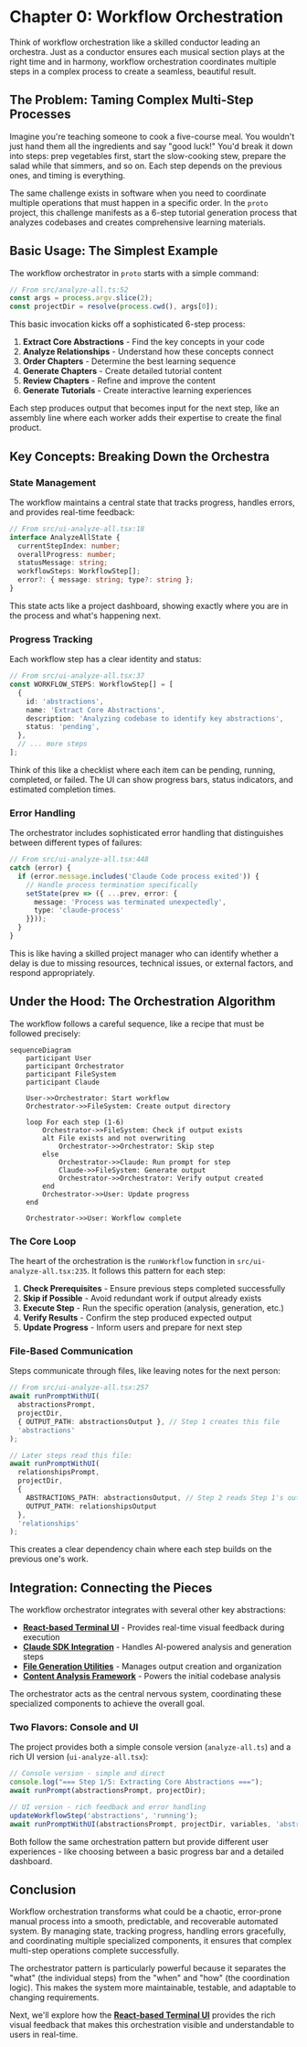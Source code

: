 # Chapter 0: Workflow Orchestration

Think of workflow orchestration like a skilled conductor leading an orchestra. Just as a conductor ensures each musical section plays at the right time and in harmony, workflow orchestration coordinates multiple steps in a complex process to create a seamless, beautiful result.

## The Problem: Taming Complex Multi-Step Processes

Imagine you're teaching someone to cook a five-course meal. You wouldn't just hand them all the ingredients and say "good luck!" You'd break it down into steps: prep vegetables first, start the slow-cooking stew, prepare the salad while that simmers, and so on. Each step depends on the previous ones, and timing is everything.

The same challenge exists in software when you need to coordinate multiple operations that must happen in a specific order. In the `proto` project, this challenge manifests as a 6-step tutorial generation process that analyzes codebases and creates comprehensive learning materials.

## Basic Usage: The Simplest Example

The workflow orchestrator in `proto` starts with a simple command:

```typescript
// From src/analyze-all.ts:52
const args = process.argv.slice(2);
const projectDir = resolve(process.cwd(), args[0]);
```

This basic invocation kicks off a sophisticated 6-step process:

1. **Extract Core Abstractions** - Find the key concepts in your code
2. **Analyze Relationships** - Understand how these concepts connect  
3. **Order Chapters** - Determine the best learning sequence
4. **Generate Chapters** - Create detailed tutorial content
5. **Review Chapters** - Refine and improve the content
6. **Generate Tutorials** - Create interactive learning experiences

Each step produces output that becomes input for the next step, like an assembly line where each worker adds their expertise to create the final product.

## Key Concepts: Breaking Down the Orchestra

### State Management
The workflow maintains a central state that tracks progress, handles errors, and provides real-time feedback:

```typescript
// From src/ui-analyze-all.tsx:18
interface AnalyzeAllState {
  currentStepIndex: number;
  overallProgress: number;
  statusMessage: string;
  workflowSteps: WorkflowStep[];
  error?: { message: string; type?: string };
}
```

This state acts like a project dashboard, showing exactly where you are in the process and what's happening next.

### Progress Tracking
Each workflow step has a clear identity and status:

```typescript
// From src/ui-analyze-all.tsx:37
const WORKFLOW_STEPS: WorkflowStep[] = [
  {
    id: 'abstractions',
    name: 'Extract Core Abstractions',
    description: 'Analyzing codebase to identify key abstractions',
    status: 'pending',
  },
  // ... more steps
];
```

Think of this like a checklist where each item can be pending, running, completed, or failed. The UI can show progress bars, status indicators, and estimated completion times.

### Error Handling
The orchestrator includes sophisticated error handling that distinguishes between different types of failures:

```typescript
// From src/ui-analyze-all.tsx:448
catch (error) {
  if (error.message.includes('Claude Code process exited')) {
    // Handle process termination specifically
    setState(prev => ({ ...prev, error: {
      message: 'Process was terminated unexpectedly',
      type: 'claude-process'
    }}));
  }
}
```

This is like having a skilled project manager who can identify whether a delay is due to missing resources, technical issues, or external factors, and respond appropriately.

## Under the Hood: The Orchestration Algorithm

The workflow follows a careful sequence, like a recipe that must be followed precisely:

```mermaid
sequenceDiagram
    participant User
    participant Orchestrator
    participant FileSystem
    participant Claude
    
    User->>Orchestrator: Start workflow
    Orchestrator->>FileSystem: Create output directory
    
    loop For each step (1-6)
        Orchestrator->>FileSystem: Check if output exists
        alt File exists and not overwriting
            Orchestrator->>Orchestrator: Skip step
        else
            Orchestrator->>Claude: Run prompt for step
            Claude->>FileSystem: Generate output
            Orchestrator->>Orchestrator: Verify output created
        end
        Orchestrator->>User: Update progress
    end
    
    Orchestrator->>User: Workflow complete
```

### The Core Loop

The heart of the orchestration is the `runWorkflow` function in `src/ui-analyze-all.tsx:235`. It follows this pattern for each step:

1. **Check Prerequisites** - Ensure previous steps completed successfully
2. **Skip if Possible** - Avoid redundant work if output already exists
3. **Execute Step** - Run the specific operation (analysis, generation, etc.)
4. **Verify Results** - Confirm the step produced expected output
5. **Update Progress** - Inform users and prepare for next step

### File-Based Communication

Steps communicate through files, like leaving notes for the next person:

```typescript
// From src/ui-analyze-all.tsx:257
await runPromptWithUI(
  abstractionsPrompt,
  projectDir,
  { OUTPUT_PATH: abstractionsOutput }, // Step 1 creates this file
  'abstractions'
);

// Later steps read this file:
await runPromptWithUI(
  relationshipsPrompt,
  projectDir,
  { 
    ABSTRACTIONS_PATH: abstractionsOutput, // Step 2 reads Step 1's output
    OUTPUT_PATH: relationshipsOutput 
  },
  'relationships'
);
```

This creates a clear dependency chain where each step builds on the previous one's work.

## Integration: Connecting the Pieces

The workflow orchestrator integrates with several other key abstractions:

- **[React-based Terminal UI](#)** - Provides real-time visual feedback during execution
- **[Claude SDK Integration](#)** - Handles AI-powered analysis and generation steps  
- **[File Generation Utilities](#)** - Manages output creation and organization
- **[Content Analysis Framework](#)** - Powers the initial codebase analysis

The orchestrator acts as the central nervous system, coordinating these specialized components to achieve the overall goal.

### Two Flavors: Console and UI

The project provides both a simple console version (`analyze-all.ts`) and a rich UI version (`ui-analyze-all.tsx`):

```typescript
// Console version - simple and direct
console.log("=== Step 1/5: Extracting Core Abstractions ===");
await runPrompt(abstractionsPrompt, projectDir);

// UI version - rich feedback and error handling  
updateWorkflowStep('abstractions', 'running');
await runPromptWithUI(abstractionsPrompt, projectDir, variables, 'abstractions');
```

Both follow the same orchestration pattern but provide different user experiences - like choosing between a basic progress bar and a detailed dashboard.

## Conclusion

Workflow orchestration transforms what could be a chaotic, error-prone manual process into a smooth, predictable, and recoverable automated system. By managing state, tracking progress, handling errors gracefully, and coordinating multiple specialized components, it ensures that complex multi-step operations complete successfully.

The orchestrator pattern is particularly powerful because it separates the "what" (the individual steps) from the "when" and "how" (the coordination logic). This makes the system more maintainable, testable, and adaptable to changing requirements.

Next, we'll explore how the **[React-based Terminal UI](#)** provides the rich visual feedback that makes this orchestration visible and understandable to users in real-time.